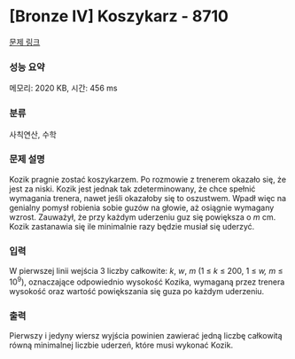 # [Bronze IV] Koszykarz - 8710 

[문제 링크](https://www.acmicpc.net/problem/8710) 

### 성능 요약

메모리: 2020 KB, 시간: 456 ms

### 분류

사칙연산, 수학

### 문제 설명

<p style="user-select: auto;">Kozik pragnie zostać koszykarzem. Po rozmowie z trenerem okazało się, że jest za niski. Kozik jest jednak tak zdeterminowany, że chce spełnić wymagania trenera, nawet jeśli okazałoby się to oszustwem. Wpadł więc na genialny pomysł robienia sobie guzów na głowie, aż osiągnie wymagany wzrost. Zauważył, że przy każdym uderzeniu guz się powiększa o <em style="user-select: auto;">m</em> cm. Kozik zastanawia się ile minimalnie razy będzie musiał się uderzyć.</p>

### 입력 

 <p style="user-select: auto;">W pierwszej linii wejścia 3 liczby całkowite: <em style="user-select: auto;">k</em>, <em style="user-select: auto;">w</em>, <em style="user-select: auto;">m</em> (1 ≤ <em style="user-select: auto;">k</em> ≤ 200, 1 ≤ <em style="user-select: auto;">w,</em> <em style="user-select: auto;">m</em> ≤ 10<sup style="user-select: auto;">9</sup>), oznaczające odpowiednio wysokość Kozika, wymaganą przez trenera wysokość oraz wartość powiększania się guza po każdym uderzeniu.</p>

### 출력 

 <p style="user-select: auto;">Pierwszy i jedyny wiersz wyjścia powinien zawierać jedną liczbę całkowitą równą minimalnej liczbie uderzeń, które musi wykonać Kozik.</p>

